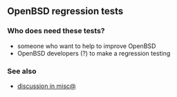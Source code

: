 ## OpenBSD regression tests


### Who does need these tests?

- someone who want to help to improve OpenBSD
- OpenBSD developers (?) to make a regression testing

### See also

* [discussion in misc@](http://marc.info/?l=openbsd-ports&m=139473415510474&w=2)
